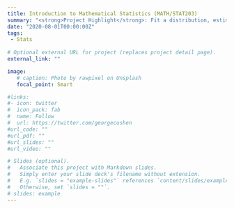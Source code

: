 ```yaml
---
title: Introduction to Mathematical Statistics (MATH/STAT203)
summary: "<strong>Project Highlight</strong>: Fit a distribution, estimated parameters, and performed goodness of fit tests for COVID-19 death rates in Seattle, Washington and compared results to those from New York City in a group of four.</br><strong>Content</strong>: Calculus-based reexamination of statistical estimation and inference including derivations of discrete and continuous probability distributions and their properties, model fitting and maximum likelihood parameter estimation, and the theoretical basis for hypothesis testing and regression."
date: "2020-08-01T00:00:00Z"
tags:
 - Stats
 
# Optional external URL for project (replaces project detail page).
external_link: ""

image:
   # caption: Photo by rawpixel on Unsplash
   focal_point: Smart

#links:
#- icon: twitter
#  icon_pack: fab
#  name: Follow
#  url: https://twitter.com/georgecushen
#url_code: ""
#url_pdf: ""
#url_slides: ""
#url_video: ""

# Slides (optional).
#   Associate this project with Markdown slides.
#   Simply enter your slide deck's filename without extension.
#   E.g. `slides = "example-slides"` references `content/slides/example-slides.md`.
#   Otherwise, set `slides = ""`.
# slides: example
---
```

